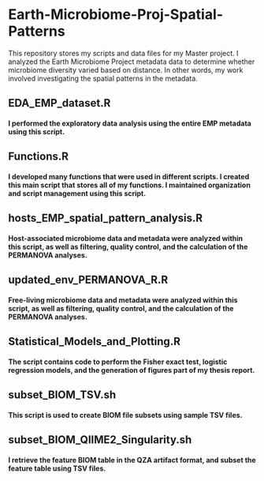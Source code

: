 # Earth-Microbiome-Proj-Spatial-Patterns
This repository stores my scripts and data files for my Master project. I analyzed the Earth Microbiome Project metadata data to determine whether microbiome diversity varied based on distance. In other words, my work involved investigating the spatial patterns in the metadata.

## EDA_EMP_dataset.R
#### I performed the exploratory data analysis using the entire EMP metadata using this script.

## Functions.R
#### I developed many functions that were used in different scripts. I created this main script that stores all of my functions. I maintained organization and script management using this script.

## hosts_EMP_spatial_pattern_analysis.R
#### Host-associated microbiome data and metadata were analyzed within this script, as well as filtering, quality control, and the calculation of the PERMANOVA analyses.

## updated_env_PERMANOVA_R.R
#### Free-living microbiome data and metadata were analyzed within this script, as well as filtering, quality control, and the calculation of the PERMANOVA analyses.

## Statistical_Models_and_Plotting.R
#### The script contains code to perform the Fisher exact test, logistic regression models, and the generation of figures part of my thesis report.

## subset_BIOM_TSV.sh
#### This script is used to create BIOM file subsets using sample TSV files.

## subset_BIOM_QIIME2_Singularity.sh
#### I retrieve the feature BIOM table in the QZA artifact format, and subset the feature table using TSV files.
